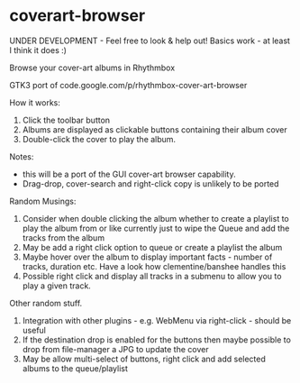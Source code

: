 coverart-browser
================

UNDER DEVELOPMENT - Feel free to look & help out!
Basics work - at least I think it does :)

Browse your cover-art albums in Rhythmbox

GTK3 port of code.google.com/p/rhythmbox-cover-art-browser

How it works:

1. Click the toolbar button
2. Albums are displayed as clickable buttons containing their album cover
3. Double-click the cover to play the album.

Notes:

 - this will be a port of the GUI cover-art browser capability.
 - Drag-drop, cover-search and right-click copy is unlikely to be ported

Random Musings:

1. Consider when double clicking the album whether to create a playlist to play the album from or like currently just to wipe the Queue and add the tracks from the album
2. May be add a right click option to queue or create a playlist the album
3. Maybe hover over the album to display important facts - number of tracks, duration etc.  Have a look how clementine/banshee handles this
4. Possible right click and display all tracks in a submenu to allow you to play a given track.

Other random stuff.

1. Integration with other plugins - e.g. WebMenu via right-click - should be useful
2. If the destination drop is enabled for the buttons then maybe possible to drop from file-manager a JPG to update the cover
3. May be allow multi-select of buttons, right click and add selected albums to the queue/playlist


